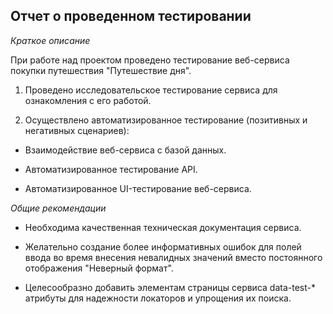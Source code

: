 ## Отчет о проведенном тестировании

*Краткое описание*

При работе над проектом проведено тестирование веб-сервиса покупки путешествия "Путешествие дня".

1. Проведено исследовательское тестирование сервиса для ознакомления с его работой.

2. Осуществлено автоматизированное тестирование (позитивных и негативных сценариев):

* Взаимодействие веб-сервиса с базой данных.

* Автоматизированное тестирование API.

* Автоматизированное UI-тестирование веб-сервиса.

*Общие рекомендации*

+ Необходима качественная техническая документация сервиса.

+ Желательно создание более информативных ошибок для полей ввода во время внесения невалидных значений вместо постоянного отображения "Неверный формат".

+ Целесообразно добавить элементам страницы сервиса data-test-* атрибуты для надежности локаторов и упрощения их поиска.

